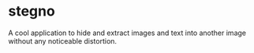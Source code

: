 # stegno
A cool application to hide and extract images and text into another image without any noticeable distortion.
